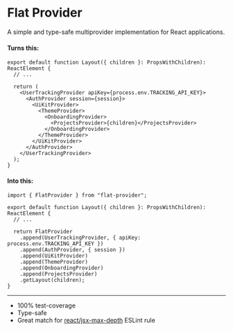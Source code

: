 # Flat Provider

A simple and type-safe multiprovider implementation for React applications.

#### Turns this:

```tsx
export default function Layout({ children }: PropsWithChildren): ReactElement {
  // ...

  return (
    <UserTrackingProvider apiKey={process.env.TRACKING_API_KEY}>
      <AuthProvider session={session}>
        <UiKitProvider>
          <ThemeProvider>
            <OnboardingProvider>
              <ProjectsProvider>{children}</ProjectsProvider>
            </OnboardingProvider>
          </ThemeProvider>
        </UiKitProvider>
      </AuthProvider>
    </UserTrackingProvider>
  );
}
```

#### Into this:

```tsx
import { FlatProvider } from "flat-provider";

export default function Layout({ children }: PropsWithChildren): ReactElement {
  // ...

  return FlatProvider
    .append(UserTrackingProvider, { apiKey: process.env.TRACKING_API_KEY })
    .append(AuthProvider, { session })
    .append(UiKitProvider)
    .append(ThemeProvider)
    .append(OnboardingProvider)
    .append(ProjectsProvider)
    .getLayout(children);
}
```

---

- 100% test-coverage
- Type-safe
- Great match for [react/jsx-max-depth](https://github.com/jsx-eslint/eslint-plugin-react/blob/master/docs/rules/jsx-max-depth.md) ESLint rule
